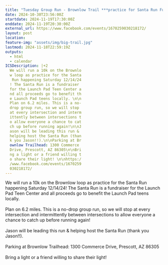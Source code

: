 ```yaml
---
title: "Tuesday Group Run - Brownlow Trail ***practice for Santa Run Fundraiser!***"
date: 2024-10-30T23:56:00Z
startdate: 2024-11-19T17:30:00Z
enddate: 2024-11-19T20:30:00Z
external_url: https://www.facebook.com/events/1670259030218172/
layout: post
location: 
feature-img: "assets/img/big-trail.jpg"
lastmod: 2024-11-18T22:59:19Z
outputs:
  - html
  - calendar
ICSDescription: |+2
  We will run a 10k on the Brownlo  w loop as practice for the Santa   Run happening Saturday 12/14/24  ! The Santa Run is a fundraiser   for the Launch Pad Teen Center a  nd all proceeds go to benefit th  e Launch Pad teens locally. \n\n  Plan on 6.2 miles. This is a no-  drop group run, so we will stop   at every intersection and interm  ittently between intersections t  o allow everyone a chance to cat  ch up before running again!\n\nJ  ason will be leading this run &   helping host the Santa Run (than  k you Jason!!).\n\nParking at Br  ownlow Trailhead: 1300 Commerce   Drive, Prescott, AZ 86305\n\nBri  ng a light or a friend willing t  o share their light! \n\nhttps:/  /www.facebook.com/events/1670259  030218172/
---
```


We will run a 10k on the Brownlow loop as practice for the Santa Run happening Saturday 12/14/24! The Santa Run is a fundraiser for the Launch Pad Teen Center and all proceeds go to benefit the Launch Pad teens locally. <br>
  <br>
  Plan on 6.2 miles. This is a no-drop group run, so we will stop at every intersection and intermittently between intersections to allow everyone a chance to catch up before running again!<br>
  <br>
  Jason will be leading this run & helping host the Santa Run (thank you Jason!!).<br>
  <br>
  Parking at Brownlow Trailhead&#58; 1300 Commerce Drive, Prescott, AZ 86305<br>
  <br>
  Bring a light or a friend willing to share their light! <br>
  <br>
  
